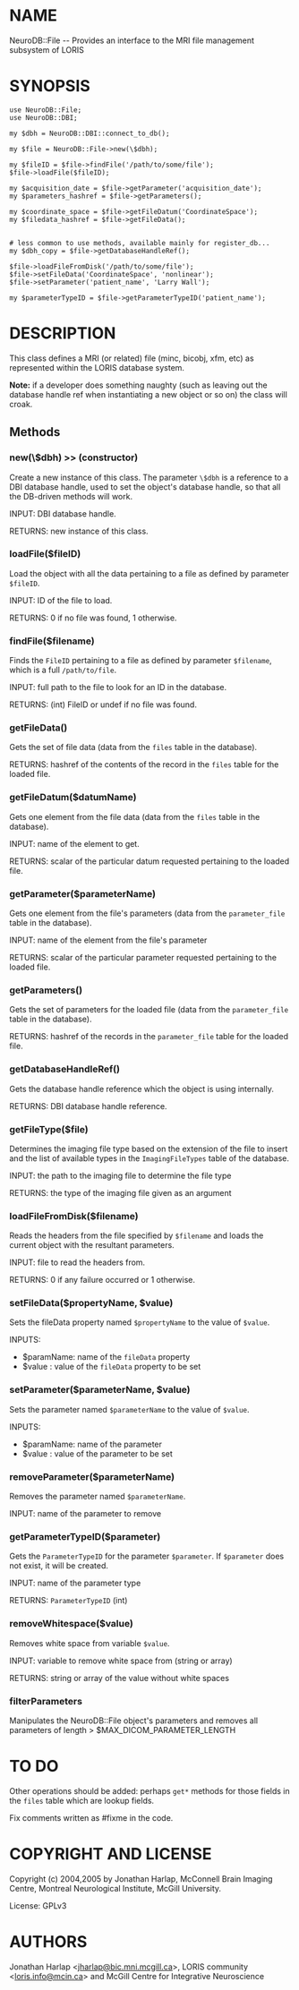 # NAME

NeuroDB::File -- Provides an interface to the MRI file management subsystem of
LORIS

# SYNOPSIS

    use NeuroDB::File;
    use NeuroDB::DBI;

    my $dbh = NeuroDB::DBI::connect_to_db();

    my $file = NeuroDB::File->new(\$dbh);

    my $fileID = $file->findFile('/path/to/some/file');
    $file->loadFile($fileID);

    my $acquisition_date = $file->getParameter('acquisition_date');
    my $parameters_hashref = $file->getParameters();

    my $coordinate_space = $file->getFileDatum('CoordinateSpace');
    my $filedata_hashref = $file->getFileData();


    # less common to use methods, available mainly for register_db...
    my $dbh_copy = $file->getDatabaseHandleRef();

    $file->loadFileFromDisk('/path/to/some/file');
    $file->setFileData('CoordinateSpace', 'nonlinear');
    $file->setParameter('patient_name', 'Larry Wall');

    my $parameterTypeID = $file->getParameterTypeID('patient_name');

# DESCRIPTION

This class defines a MRI (or related) file (minc, bicobj, xfm,
etc) as represented within the LORIS database system.

**Note:** if a developer does something naughty (such as leaving out
the database handle ref when instantiating a new object or so on) the
class will croak.

## Methods

### new(\\$dbh) >> (constructor)

Create a new instance of this class. The parameter `\$dbh` is a
reference to a DBI database handle, used to set the object's database
handle, so that all the DB-driven methods will work.

INPUT: DBI database handle.

RETURNS: new instance of this class.

### loadFile($fileID)

Load the object with all the data pertaining to a file as defined by
parameter `$fileID`.

INPUT: ID of the file to load.

RETURNS: 0 if no file was found, 1 otherwise.

### findFile($filename)

Finds the `FileID` pertaining to a file as defined by parameter `$filename`,
which is a full `/path/to/file`.

INPUT: full path to the file to look for an ID in the database.

RETURNS: (int) FileID or undef if no file was found.

### getFileData()

Gets the set of file data (data from the `files` table in the database).

RETURNS: hashref of the contents of the record in the `files` table for the
loaded file.

### getFileDatum($datumName)

Gets one element from the file data (data from the `files` table in the
database).

INPUT: name of the element to get.

RETURNS: scalar of the particular datum requested pertaining to the loaded file.

### getParameter($parameterName)

Gets one element from the file's parameters (data from the `parameter_file`
table in the database).

INPUT: name of the element from the file's parameter

RETURNS: scalar of the particular parameter requested pertaining to the loaded
file.

### getParameters()

Gets the set of parameters for the loaded file (data from the `parameter_file`
table in the database).

RETURNS: hashref of the records in the `parameter_file` table for the loaded
file.

### getDatabaseHandleRef()

Gets the database handle reference which the object is using internally.

RETURNS: DBI database handle reference.

### getFileType($file)

Determines the imaging file type based on the extension of the file to insert
and the list of available types in the `ImagingFileTypes` table of the
database.

INPUT: the path to the imaging file to determine the file type

RETURNS: the type of the imaging file given as an argument

### loadFileFromDisk($filename)

Reads the headers from the file specified by `$filename` and loads the current
object with the resultant parameters.

INPUT: file to read the headers from.

RETURNS: 0 if any failure occurred or 1 otherwise.

### setFileData($propertyName, $value)

Sets the fileData property named `$propertyName` to the value of `$value`.

INPUTS:
  - $paramName: name of the `fileData` property
  - $value    : value of the `fileData` property to be set

### setParameter($parameterName, $value)

Sets the parameter named `$parameterName` to the value of `$value`.

INPUTS:
  - $paramName: name of the parameter
  - $value    : value of the parameter to be set

### removeParameter($parameterName)

Removes the parameter named `$parameterName`.

INPUT: name of the parameter to remove

### getParameterTypeID($parameter)

Gets the `ParameterTypeID` for the parameter `$parameter`.  If `$parameter`
does not exist, it will be created.

INPUT: name of the parameter type

RETURNS: `ParameterTypeID` (int)

### removeWhitespace($value)

Removes white space from variable `$value`.

INPUT: variable to remove white space from (string or array)

RETURNS: string or array of the value without white spaces

### filterParameters

Manipulates the NeuroDB::File object's parameters and removes all parameters of
length > $MAX\_DICOM\_PARAMETER\_LENGTH

# TO DO

Other operations should be added: perhaps `get*` methods for those fields in
the `files` table which are lookup fields.

Fix comments written as #fixme in the code.

# COPYRIGHT AND LICENSE

Copyright (c) 2004,2005 by Jonathan Harlap, McConnell Brain Imaging Centre,
Montreal Neurological Institute, McGill University.

License: GPLv3

# AUTHORS

Jonathan Harlap &lt;jharlap@bic.mni.mcgill.ca>,
LORIS community &lt;loris.info@mcin.ca> and McGill Centre for Integrative Neuroscience
